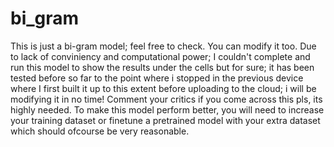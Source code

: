 # bi_gram
This is just a bi-gram model; feel free to check. You can modify it too.
Due to lack of conviniency and computational power; I couldn't complete and run this model to show the results under the cells but for sure; it has been tested before so far to the point where i stopped in the previous device where I first built it up to this extent before uploading to the cloud; i will be modifying it in no time! Comment your critics if you come across this pls, its highly needed.
To make this model perform better, you will need to increase your training dataset or finetune a pretrained model with your extra dataset which should ofcourse be very reasonable.
